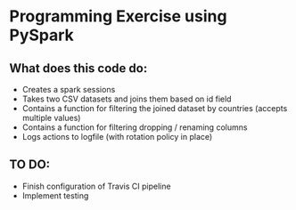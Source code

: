 # Programming Exercise using PySpark

## What does this code do:
- Creates a spark sessions
- Takes two CSV datasets and joins them based on id field
- Contains a function for filtering the joined dataset by countries (accepts multiple values)
- Contains a function for filtering dropping / renaming columns
- Logs actions to logfile (with rotation policy in place)



## TO DO:
- Finish configuration of Travis CI pipeline
- Implement testing 

